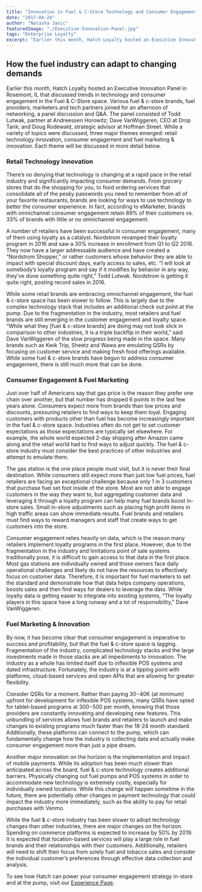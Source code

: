 ```yaml
---
title: "Innovation in Fuel & C-Store Technology and Consumer Engagement"
date: "2017-04-24"
author: "Natasha Janic"
featuredImage: "./Executive-Innovation-Panel.jpg"
tags: "Enterprise Loyalty"
excerpt: "Earlier this month, Hatch Loyalty hosted an Executive Innovation Panel in Rosemont, IL that discussed trends in technology and consumer engagement in the Fuel & C-Store space."
---
```


## How the fuel industry can adapt to changing demands

Earlier this month, Hatch Loyalty hosted an Executive Innovation Panel in Rosemont, IL that discussed trends in technology and consumer engagement in the Fuel & C-Store space. Various fuel & c-store brands, fuel providers, marketers and tech partners joined for an afternoon of networking, a panel discussion and Q&A. The panel consisted of Todd Lutwak, partner at Andreessen Horowitz; Dave VanWiggeren, CEO at Drop Tank; and Doug Rodewald, strategic advisor at Hoffman Street. While a variety of topics were discussed, three major themes emerged: retail technology innovation, consumer engagement and fuel marketing & innovation. Each theme will be discussed in more detail below.

### Retail Technology Innovation

There’s no denying that technology is changing at a rapid pace in the retail industry and significantly impacting consumer demands. From grocery stores that do the shopping for you, to food ordering services that consolidate all of the pesky passwords you need to remember from all of your favorite restaurants, brands are looking for ways to use technology to better the consumer experience. In fact, according to eMarketer, brands with omnichannel consumer engagement retain 89% of their customers vs. 33% of brands with little or no omnichannel engagement.

A number of retailers have been successful in consumer engagement, many of them using loyalty as a catalyst. Nordstrom revamped their loyalty program in 2016 and saw a 30% increase in enrollment from Q1 to Q2 2016. They now have a larger addressable audience and have created a “Nordstrom Shopper,” or rather customers whose behavior they are able to impact with special discount days, early access to sales, etc. “I will look at somebody’s loyalty program and say if it modifies by behavior in any way, they’ve done something quite right,” Todd Lutwak. Nordstrom is getting it quite right, posting record sales in 2016.

While some retail brands are embracing omnichannel engagement, the fuel & c-store space has been slower to follow. This is largely due to the complex technology stack that includes an additional check out point at the pump. Due to the fragmentation in the industry, most retailers and fuel brands are still emerging in the customer engagement and loyalty space. “While what they [fuel & c-store brands] are doing may not look slick in comparison to other industries, it is a triple backflip in their world,” said Dave VanWiggeren of the slow progress being made in the space. Many brands such as Kwik Trip, Sheetz and Wawa are emulating QSRs by focusing on customer service and making fresh food offerings available. While some fuel & c-store brands have begun to address consumer engagement, there is still much more that can be done.

### Consumer Engagement & Fuel Marketing

Just over half of Americans say that gas price is the reason they prefer one chain over another, but that number has dropped 6 points in the last few years alone. Consumers expect more from brands than low prices and discounts, pressuring retailers to find ways to keep them loyal. Engaging customers with products other than fuel has become increasingly important in the fuel & c-store space. Industries often do not get to set customer expectations as those expectations are typically set elsewhere. For example, the whole world expected 2-day shipping after Amazon came along and the retail world had to find ways to adjust quickly. The fuel & c-store industry must consider the best practices of other industries and attempt to emulate them.

The gas station is the one place people must visit, but it is never their final destination. While consumers still expect more than just low fuel prices, fuel retailers are facing an exceptional challenge because only 1 in 3 customers that purchase fuel set foot inside of the store. Most are not able to engage customers in the way they want to, but aggregating customer data and leveraging it through a loyalty program can help many fuel brands boost in-store sales. Small in-store adjustments such as placing high profit items in high traffic areas can show immediate results. Fuel brands and retailers must find ways to reward managers and staff that create ways to get customers into the store.

Consumer engagement relies heavily on data, which is the reason many retailers implement loyalty programs in the first place. However, due to the fragmentation in the industry and limitations point of sale systems traditionally pose, it is difficult to gain access to that data in the first place. Most gas stations are individually owned and those owners face daily operational challenges and likely do not have the resources to effectively focus on customer data. Therefore, it is important for fuel marketers to set the standard and demonstrate how that data helps company operations, boosts sales and then find ways for dealers to leverage the data. While loyalty data is getting easier to integrate into existing systems, “The loyalty players in this space have a long runway and a lot of responsibility,” Dave VanWiggeren.

### Fuel Marketing & Innovation

By now, it has become clear that consumer engagement is imperative to success and profitability, but that the fuel & c-store space is lagging. Fragmentation of the industry, complicated technology stacks and the large investments made in those stacks are all impediments to innovation. The industry as a whole has limited itself due to inflexible POS systems and dated infrastructure. Fortunately, the industry is at a tipping point with platforms, cloud-based services and open APIs that are allowing for greater flexibility.

Consider QSRs for a moment. Rather than paying $30-$40K (at minimum) upfront for development for inflexible POS systems, many QSRs have opted for tablet-based programs at $300-$500 per month, knowing that those providers are constantly innovating and developing new features. This unbundling of services allows fuel brands and retailers to launch and make changes to existing programs much faster than the 18-24 month standard. Additionally, these platforms can connect to the pump, which can fundamentally change how the industry is collecting data and actually make consumer engagement more than just a pipe dream.

Another major innovation on the horizon is the implementation and impact of mobile payments. While its adoption has been much slower than anticipated across the board, fuel & c-store technology creates additional barriers. Physically changing out fuel pumps and POS systems in order to accommodate new technology is extremely costly, especially for individually owned locations. While this change will happen sometime in the future, there are potentially other changes in payment technology that could impact the industry more immediately, such as the ability to pay for retail purchases with Venmo.

While the fuel & c-store industry has been slower to adopt technology changes than other industries, there are major changes on the horizon. Spending on commerce platforms is expected to increase by 50% by 2019. It is expected that location-based services will play a large role in fuel brands and their relationships with their customers. Additionally, retailers will need to shift their focus from solely fuel and tobacco sales and consider the individual customer’s preferences through effective data collection and analysis.

To see how Hatch can power your consumer engagement strategy in-store and at the pump, visit our [Experience Page](/c-store).
